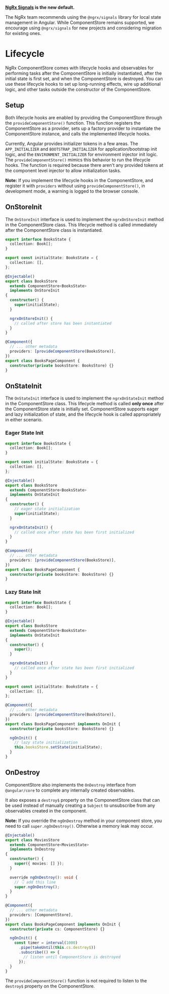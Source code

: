 <ngrx-docs-alert type="help">

**<a href="/guide/signals"><b>NgRx Signals</b></a> is the new default.**

The NgRx team recommends using the `@ngrx/signals` library for local state management in Angular.
While ComponentStore remains supported, we encourage using `@ngrx/signals` for new projects and considering migration for existing ones.

</ngrx-docs-alert>

# Lifecycle

NgRx ComponentStore comes with lifecycle hooks and observables for performing tasks after the ComponentStore is initially instantiated, after the initial state is first set, and when the ComponentStore is destroyed. You can use these lifecycle hooks to set up long-running effects, wire up additional logic, and other tasks outside the constructor of the ComponentStore.

## Setup

Both lifecycle hooks are enabled by providing the ComponentStore through the `provideComponentStore()` function. This function registers the ComponentStore as a provider, sets up a factory provider to instantiate the ComponentStore instance, and calls the implemented lifecycle hooks.

Currently, Angular provides initializer tokens in a few areas. The `APP_INITIALIZER` and `BOOTSTRAP_INITIALIZER` for application/bootstrap init logic, and the `ENVIRONMENT_INITIALIZER` for environment injector init logic. The `provideComponentStore()` mimics this behavior to run the lifecycle hooks. The function is required because there aren't any provided tokens at the component level injector to allow initialization tasks.

<ngrx-docs-alert type="inform">

**Note:** If you implement the lifecycle hooks in the ComponentStore, and register it with `providers` without using `provideComponentStore()`, in development mode, a warning is logged to the browser console.

</ngrx-docs-alert>

## OnStoreInit

The `OnStoreInit` interface is used to implement the `ngrxOnStoreInit` method in the ComponentStore class. This lifecycle method is called immediately after the ComponentStore class is instantiated.

<ngrx-code-example header="books.store.ts">

```ts
export interface BooksState {
  collection: Book[];
}

export const initialState: BooksState = {
  collection: [],
};

@Injectable()
export class BooksStore
  extends ComponentStore<BooksState>
  implements OnStoreInit
{
  constructor() {
    super(initialState);
  }

  ngrxOnStoreInit() {
    // called after store has been instantiated
  }
}
```

</ngrx-code-example>

<ngrx-code-example header="books-page.component.ts">

```ts
@Component({
  // ... other metadata
  providers: [provideComponentStore(BooksStore)],
})
export class BooksPageComponent {
  constructor(private booksStore: BooksStore) {}
}
```

</ngrx-code-example>

## OnStateInit

The `OnStateInit` interface is used to implement the `ngrxOnStateInit` method in the ComponentStore class. This lifecycle method is called **only once** after the ComponentStore state is initially set. ComponentStore supports eager and lazy initialization of state, and the lifecycle hook is called appropriately in either scenario.

### Eager State Init

<ngrx-code-example header="books.store.ts">

```ts
export interface BooksState {
  collection: Book[];
}

export const initialState: BooksState = {
  collection: [],
};

@Injectable()
export class BooksStore
  extends ComponentStore<BooksState>
  implements OnStateInit
{
  constructor() {
    // eager state initialization
    super(initialState);
  }

  ngrxOnStateInit() {
    // called once after state has been first initialized
  }
}
```

</ngrx-code-example>

<ngrx-code-example header="books-page.component.ts">

```ts
@Component({
  // ... other metadata
  providers: [provideComponentStore(BooksStore)],
})
export class BooksPageComponent {
  constructor(private booksStore: BooksStore) {}
}
```

</ngrx-code-example>

### Lazy State Init

<ngrx-code-example header="books.store.ts">

```ts
export interface BooksState {
  collection: Book[];
}

@Injectable()
export class BooksStore
  extends ComponentStore<BooksState>
  implements OnStateInit
{
  constructor() {
    super();
  }

  ngrxOnStateInit() {
    // called once after state has been first initialized
  }
}

export const initialState: BooksState = {
  collection: [],
};
```

</ngrx-code-example>

<ngrx-code-example header="books-page.component.ts">

```ts
@Component({
  // ... other metadata
  providers: [provideComponentStore(BooksStore)],
})
export class BooksPageComponent implements OnInit {
  constructor(private booksStore: BooksStore) {}

  ngOnInit() {
    // lazy state initialization
    this.booksStore.setState(initialState);
  }
}
```

</ngrx-code-example>

## OnDestroy

ComponentStore also implements the `OnDestroy` interface from `@angular/core` to complete any internally created observables.

It also exposes a `destroy$` property on the ComponentStore class that can be used instead of manually creating a `Subject` to unsubscribe from any observables created in the component.

<ngrx-docs-alert type="inform">

**Note:** If you override the `ngOnDestroy` method in your component store, you need to call `super.ngOnDestroy()`. Otherwise a memory leak may occur.

</ngrx-docs-alert>

<ngrx-code-example header="movies.store.ts">

```ts
@Injectable()
export class MoviesStore
  extends ComponentStore<MoviesState>
  implements OnDestroy
{
  constructor() {
    super({ movies: [] });
  }

  override ngOnDestroy(): void {
    // 👇 add this line
    super.ngOnDestroy();
  }
}
```

</ngrx-code-example>

<ngrx-code-example header="books-page.component.ts">

```ts
@Component({
  // ... other metadata
  providers: [ComponentStore],
})
export class BooksPageComponent implements OnInit {
  constructor(private cs: ComponentStore) {}

  ngOnInit() {
    const timer = interval(1000)
      .pipe(takeUntil(this.cs.destroy$))
      .subscribe(() => {
        // listen until ComponentStore is destroyed
      });
  }
}
```

</ngrx-code-example>

The `provideComponentStore()` function is not required to listen to the `destroy$` property on the ComponentStore.
